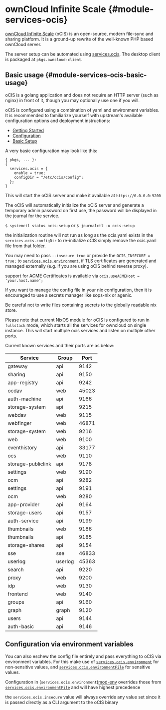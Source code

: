 # ownCloud Infinite Scale {#module-services-ocis}

[ownCloud Infinite Scale](https://owncloud.dev/ocis/) (oCIS) is an open-source,
modern file-sync and sharing platform. It is a ground-up rewrite of the well-known PHP based ownCloud server.

The server setup can be automated using
[services.ocis](#opt-services.ocis.enable). The desktop client is packaged at
`pkgs.owncloud-client`.

## Basic usage {#module-services-ocis-basic-usage}

oCIS is a golang application and does not require an HTTP server (such as nginx)
in front of it, though you may optionally use one if you will.

oCIS is configured using a combination of yaml and environment variables. It is
recommended to familiarize yourself with upstream's available configuration
options and deployment instructions:

* [Getting Started](https://owncloud.dev/ocis/getting-started/)
* [Configuration](https://owncloud.dev/ocis/config/)
* [Basic Setup](https://owncloud.dev/ocis/deployment/basic-remote-setup/)

A very basic configuration may look like this:
```
{ pkgs, ... }:
{
  services.ocis = {
    enable = true;
    configDir = "/etc/ocis/config";
  };
}
```

This will start the oCIS server and make it available at `https://0.0.0.0:9200`

The oCIS will automatically initialize the oCIS server and generate a temporary admin 
password on first use, the password will be displayed in the journal for the service.

`$ systemctl status ocis-setup` or `$ journalctl -u ocis-setup`

the initialization routine will not run as long as the ocis.yaml exists in the 
`services.ocis.configDir` to re-initialize oCIS simply remove the ocis.yaml file from that folder.

You may need to pass `--insecure true` or provide the `OCIS_INSECURE = true;` to
[`services.ocis.environment`][mod-envFile], if TLS certificates are generated
and managed externally (e.g. if you are using oCIS behind reverse proxy). 

support for ACME Certificates is available via `ocis.useACMEHost = 'your.host.name';`

If you want to manage the config file in your nix configuration, then it is
encouraged to use a secrets manager like sops-nix or agenix.

Be careful not to write files containing secrets to the globally readable nix
store.

Please note that current NixOS module for oCIS is configured to run in `fullstack`
mode, which starts all the services for owncloud on single instance. This will
start multiple ocis services and listen on multiple other ports.

Current known services and their ports are as below:

| Service            | Group   |  Port |
|--------------------|---------|-------|
| gateway            | api     |  9142 |
| sharing            | api     |  9150 |
| app-registry       | api     |  9242 |
| ocdav              | web     | 45023 |
| auth-machine       | api     |  9166 |
| storage-system     | api     |  9215 |
| webdav             | web     |  9115 |
| webfinger          | web     | 46871 |
| storage-system     | web     |  9216 |
| web                | web     |  9100 |
| eventhistory       | api     | 33177 |
| ocs                | web     |  9110 |
| storage-publiclink | api     |  9178 |
| settings           | web     |  9190 |
| ocm                | api     |  9282 |
| settings           | api     |  9191 |
| ocm                | web     |  9280 |
| app-provider       | api     |  9164 |
| storage-users      | api     |  9157 |
| auth-service       | api     |  9199 |
| thumbnails         | web     |  9186 |
| thumbnails         | api     |  9185 |
| storage-shares     | api     |  9154 |
| sse                | sse     | 46833 |
| userlog            | userlog | 45363 |
| search             | api     |  9220 |
| proxy              | web     |  9200 |
| idp                | web     |  9130 |
| frontend           | web     |  9140 |
| groups             | api     |  9160 |
| graph              | graph   |  9120 |
| users              | api     |  9144 |
| auth-basic         | api     |  9146 |

## Configuration via environment variables

You can also eschew the config file entirely and pass everything to oCIS via
environment variables. For this make use of
[`services.ocis.environment`][mod-env] for non-sensitive
values, and
[`services.ocis.environmentFile`][mod-envFile] for
sensitive values.

Configuration in (`services.ocis.environment`)[mod-env] overrides those from
[`services.ocis.environmentFile`][mod-envFile] and will have highest
precedence

the `services.ocis.insecure` value will always override any value set since it is passed directly 
as a CLI argument to the oCIS binary 

[mod-env]: #opt-services.ocis.environment
[mod-envFile]: #opt-services.ocis.environmentFile
